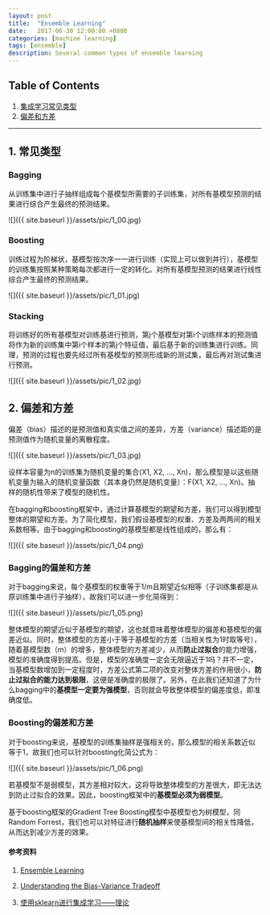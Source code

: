 ```yaml
---
layout: post
title:  "Ensemble Learning"
date:   2017-06-30 12:00:00 +0800
categories: [machine learning]
tags: [ensemble]
description: Several common types of ensemble learning
---
```


## Table of Contents

1. [集成学习常见类型](#1)
1. [偏差和方差](#2)

----------

<a name='1'></a>

## 1. 常见类型

### Bagging

从训练集中进行子抽样组成每个基模型所需要的子训练集，对所有基模型预测的结果进行综合产生最终的预测结果。

![]({{ site.baseurl }}/assets/pic/1_00.jpg)

### Boosting

训练过程为阶梯状，基模型按次序一一进行训练（实现上可以做到并行），基模型的训练集按照某种策略每次都进行一定的转化。对所有基模型预测的结果进行线性综合产生最终的预测结果。

![]({{ site.baseurl }}/assets/pic/1_01.jpg)

### Stacking

将训练好的所有基模型对训练基进行预测，第j个基模型对第i个训练样本的预测值将作为新的训练集中第i个样本的第j个特征值，最后基于新的训练集进行训练。同理，预测的过程也要先经过所有基模型的预测形成新的测试集，最后再对测试集进行预测。

![]({{ site.baseurl }}/assets/pic/1_02.jpg)

<a name='2'></a>

## 2. 偏差和方差

偏差（bias）描述的是预测值和真实值之间的差异，方差（variance）描述距的是预测值作为随机变量的离散程度。

![]({{ site.baseurl }}/assets/pic/1_03.jpg)

设样本容量为n的训练集为随机变量的集合(X1, X2, ..., Xn)，那么模型是以这些随机变量为输入的随机变量函数（其本身仍然是随机变量）：F(X1, X2, ..., Xn)。抽样的随机性带来了模型的随机性。

在bagging和boosting框架中，通过计算基模型的期望和方差，我们可以得到模型整体的期望和方差。为了简化模型，我们假设基模型的权重、方差及两两间的相关系数相等。由于bagging和boosting的基模型都是线性组成的，那么有：

![]({{ site.baseurl }}/assets/pic/1_04.png)

### Bagging的偏差和方差

对于bagging来说，每个基模型的权重等于1/m且期望近似相等（子训练集都是从原训练集中进行子抽样），故我们可以进一步化简得到：

![]({{ site.baseurl }}/assets/pic/1_05.png)

整体模型的期望近似于基模型的期望，这也就意味着整体模型的偏差和基模型的偏差近似。同时，整体模型的方差小于等于基模型的方差（当相关性为1时取等号），随着基模型数（m）的增多，整体模型的方差减少，从而**防止过拟合**的能力增强，模型的准确度得到提高。但是，模型的准确度一定会无限逼近于1吗？并不一定，当基模型数增加到一定程度时，方差公式第二项的改变对整体方差的作用很小，**防止过拟合的能力达到极限**，这便是准确度的极限了。另外，在此我们还知道了为什么bagging中的**基模型一定要为强模型**，否则就会导致整体模型的偏差度低，即准确度低。

### Boosting的偏差和方差

对于boosting来说，基模型的训练集抽样是强相关的，那么模型的相关系数近似等于1，故我们也可以针对boosting化简公式为：

![]({{ site.baseurl }}/assets/pic/1_06.png)

若基模型不是弱模型，其方差相对较大，这将导致整体模型的方差很大，即无法达到防止过拟合的效果。因此，boosting框架中的**基模型必须为弱模型**。

基于boosting框架的Gradient Tree Boosting模型中基模型也为树模型，同Random Forrest，我们也可以对特征进行**随机抽样**来使基模型间的相关性降低，从而达到减少方差的效果。







#### **参考资料**
1. [Ensemble Learning](https://cs.nju.edu.cn/zhouzh/zhouzh.files/publication/springerEBR09.pdf)

1. [Understanding the Bias-Variance Tradeoff](http://scott.fortmann-roe.com/docs/BiasVariance.html)

1. [使用sklearn进行集成学习——理论](http://www.cnblogs.com/jasonfreak/p/5657196.html)
